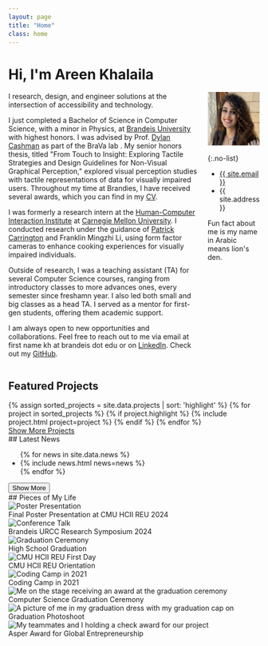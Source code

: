 ```yaml
---
layout: page
title: "Home"
class: home
---
```


# Hi, I'm Areen Khalaila

<div class="columns" markdown="1">
<div class="intro" markdown="1">
I research, design, and engineer solutions at the intersection of accessibility and technology.

I just completed a Bachelor of Science in Computer Science, with a minor in Physics, at [Brandeis University](https://www.brandeis.edu/) with highest honors. I was advised by Prof. [Dylan Cashman](https://dylancashman.github.io) as part of the BraVa lab . My senior honors thesis, titled "From Touch to Insight: Exploring Tactile Strategies and Design Guidelines for Non-Visual Graphical Perception," explored visual perception studies with tactile representations of data for visually impaired users. Throughout my time at Brandies, I have received several awards, which you can find in my [CV](https://areenkh.com/cv/).

I was formerly a research intern at the [Human-Computer Interaction Institute](https://hcii.cmu.edu/) at [Carnegie Mellon University](https://www.cmu.edu/). I conducted research under the guidance of [Patrick Carrington](https://www.patrickcarrington.com/) and Franklin Mingzhi Li, using form factor cameras to enhance cooking experiences for visually impaired individuals.

Outside of research, I was a teaching assistant (TA) for several Computer Science courses, ranging from introductory classes to more advances ones, every semester since freshamn year. I also led both small and big classes as a head TA. I served as a mentor for first-gen students, offering them academic support.

I am always open to new opportunities and collaborations. Feel free to reach out to me via email at first name kh at brandeis dot edu or on [LinkedIn](https://www.linkedin.com/in/areenkh). Check out my [GitHub](https://github.com/areenkh).

</div>

<div class="me" markdown="1">
<picture>
  <source srcset='images/areenkh.png' type='image/png' />
  <img
    src='images/areenkh.png'
    alt="this is me smiling, wearing a white top and a black blazer on top">  
</picture>

{:.no-list}

- <a href="mailto:{{ site.email }}">{{ site.email }}</a>
- {{ site.address }}
<p>Fun fact about me is my name <br>
in Arabic means lion's den.</p>
</div>
</div>

## Featured Projects

<div class="featured-projects">
  {% assign sorted_projects = site.data.projects | sort: 'highlight' %}
  {% for project in sorted_projects %}
    {% if project.highlight %}
      {% include project.html project=project %}
    {% endif %}
  {% endfor %}
</div>
<a href="https://github.com/areenkh" class="button">
  <i class="fas fa-chevron-circle-right"></i>
  Show More Projects
</a>

<!-- ## Featured <a href="{{ "/publications/" | relative_url }}">Publications</a>

<div class="featured-publications">
  {% assign sorted_publications = site.publications | sort: 'year' | reverse %}
  {% for pub in sorted_publications %}
    {% if pub.highlight %}
      <a href="{{ pub.html }}" class="publication">
        <strong>{{ pub.title }}</strong>
        <span class="authors">{% for author in pub.authors %}{{ author }}{% unless forloop.last %}, {% endunless %}{% endfor %}</span>.
        <i>{% if pub.venue %}{{ pub.venue }}, {% endif %}{{ pub.year }}</i>.
        {% for award in pub.awards %}<br/><span class="award"><i class="fas fa-{% if award == "Best Paper Award" %}trophy{% else %}award{% endif %}" aria-hidden="true"></i> {{ award }}</span>{% endfor %}
      </a>
    {% endif %}
  {% endfor %}
</div>

<a href="{{ "/publications/" | relative_url }}" class="button">
  <i class="fas fa-chevron-circle-right"></i>
  Show All Publications
</a> -->

<!-- ## My background

<div class="intro" markdown="1">

In 2021, I came to the United States as an international student to pursue an undergraduate degree at [Brandeis University](https://www.brandeis.edu/) in the Boston area. My passion for computer science began in eighth grade, learning to code in C# and later expanding into web development with ASP.NET. Recognizing my achievements, Brandeis awarded me a prestigious full-ride scholarship, which is given to 1 student every 4 years.

Thanks to my strong coding background, I became a teaching assistant in my first year at Brandeis. I am now a Head Teaching Assistant and lead weekly recitations while managing grading tasks and coordinating with other TAs.

At the Brandeis Visual Analytics Lab, under the guidance of Professor Dylan Cashman, we work on research focusing on visual perception studies with tactile data for visually impaired users. Additionally, I am a student researcher at the [Human-Computer Interaction Institute](https://hcii.cmu.edu/) at [Carnegie Mellon University](https://www.cmu.edu/). At the AXLE Lab, under the guidance of [Patrick Carrington](https://www.patrickcarrington.com/), I research assistive technology to enhance cooking experiences for visually impaired individuals. -->

<!-- Upcoming: Adobe, Atlassian?, Highcharts, UW-Madison's WGNHS, ?? -->

<!-- </div> -->

<div class="news-travel" markdown="1">
<div class="news" markdown="1">
## Latest News
<!-- <ul>
{% for news in site.data.news limit:10 %}
  <li>{% include news.html news=news %}</li>
{% endfor %}
</ul> -->
<ul id="news-list">
    {% for news in site.data.news %}
      <li class="news-item{% if forloop.index > 5 %} hidden{% endif %}">{% include news.html news=news %}</li>
    {% endfor %}
  </ul>
  <button id="show-more-btn" onclick="showMoreNews()">Show More</button>
</div>
</div>
<div class="journey-pics" markdown="1">
## Pieces of My Life
  <div class="photo-grid">
    <div class="photo-container">
      <img src="{{ '/images/journey/IMG_4147.PNG' | relative_url }}" alt="Poster Presentation">
      <div class="overlay">Final Poster Presentation at CMU HCII REU 2024</div>
    </div> 
    <div class="photo-container">
      <img src="{{ '/images/journey/brandies_urcc.png' | relative_url }}" alt="Conference Talk">
      <div class="overlay">Brandeis URCC Research Symposium 2024</div>
    </div>
    <div class="photo-container">
      <img src="{{ '/images/journey/IMG_0974.JPG' | relative_url }}" alt="Graduation Ceremony">
      <div class="overlay">High School Graduation</div>
    </div>
    <div class="photo-container">
      <img src="{{ '/images/journey/1718582117115.jpeg' | relative_url }}" alt="CMU HCII REU First Day">
      <div class="overlay">CMU HCII REU Orientation</div>
    </div>
    <div class="photo-container">
      <img src="{{ '/images/journey/IMG_1248.JPG' | relative_url }}" alt="Coding Camp in 2021">
      <div class="overlay">Coding Camp in 2021</div>
    </div>
    <div class="photo-container">
      <img src="{{ '/images/journey/cs-graduation-ceremony.JPG' | relative_url }}" alt="Me on the stage receiving an award at the graduation ceremony">
      <div class="overlay">Computer Science Graduation Ceremony
      </div>
    </div>
    <div class="photo-container">
      <img src="{{ '/images/journey/graduation-pic.JPEG' | relative_url }}" alt="A picture of me in my graduation dress with my graduation cap on">
      <div class="overlay">Graduation Photoshoot
      </div>
    </div>
        <div class="photo-container">
      <img src="{{ '/images/journey/StreetScape.png' | relative_url }}" alt="My teammates and I holding a check award for our project">
      <div class="overlay">Asper Award for Global Entrepreneurship
      </div>
    </div>
  </div>
</div>

<!-- <a href="{{ "/journey/" | relative_url }}" class="button">
  <i class="fas fa-chevron-circle-right"></i>
  Show All Images
</a>  -->


<!-- <div class="travel" markdown="1">
## Latest Visits

<table>
<tbody>
{% assign future_travel = site.data.travel | where_exp:'item','item.start == null' %}
{% for travel in future_travel %}
  {% include travel.html travel=travel %}
{% endfor %}
{% assign sorted_travel = site.data.travel | where_exp:'item','item.start' | sort: 'start' | reverse %}
{% for travel in sorted_travel limit:10 %}
  {% include travel.html travel=travel %}
{% endfor %}
</tbody>
</table>

</div> -->

<!-- </div> -->

